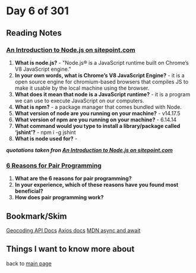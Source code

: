 # Day 6 of 301

## Reading Notes

### [An Introduction to Node.js on sitepoint.com](https://www.sitepoint.com/an-introduction-to-node-js/)

1. **What is node.js?** - "Node.js® is a JavaScript runtime built on Chrome’s V8 JavaScript engine."
2. **In your own words, what is Chrome’s V8 JavaScript Engine?** - it is a open source engine for chromium-based browsers that compiles JS to make it usable by the local machine using the browser.
3. **What does it mean that node is a JavaScript runtime?** - it is a program we can use to execute JavaScript on our computers.
4. **What is npm?** - a package manager that comes bundled with Node.
5. **What version of node are you running on your machine?** - v14.17.5
6. **What version of npm are you running on your machine?** - 6.14.14
7. **What command would you type to install a library/package called ‘jshint’?** - npm i -g jshint
8. **What is node used for?** -

**_quotations taken fron [An Introduction to Node.js on sitepoint.com](https://www.sitepoint.com/an-introduction-to-node-js/)_**

### [6 Reasons for Pair Programming](https://www.codefellows.org/blog/6-reasons-for-pair-programming/)

1. **What are the 6 reasons for pair programming?**
2. **In your experience, which of these reasons have you found most beneficial?**
3. **How does pair programming work?**

## Bookmark/Skim

[Geocoding API Docs](https://locationiq.com/)
[Axios docs](https://www.npmjs.com/package/axios)
[MDN async and await](https://developer.mozilla.org/en-US/docs/Learn/JavaScript/Asynchronous/Async_await)

## Things I want to know more about

back to [main page](README.md)
